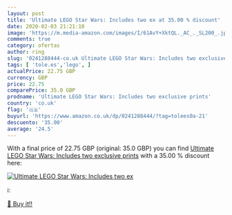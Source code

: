 ```yaml
---
layout: post
title: 'Ultimate LEGO Star Wars: Includes two ex at 35.00 % discount'
date: 2020-02-03 21:21:10
image: 'https://m.media-amazon.com/images/I/61AvY+XktQL._AC_._SL200_.jpg'
comments: true
category: ofertas
author: ring
slug: '0241288444-co.uk Ultimate LEGO Star Wars: Includes two exclusive prints'
tags: [ 'tole.es','lego', ]
actualPrice: 22.75 GBP
currency: GBP
price: 22.75
comparePrice: 35.0 GBP
prodname: 'Ultimate LEGO Star Wars: Includes two exclusive prints'
country: 'co.uk'
flag: '🇬🇧'
buyurl: 'https://www.amazon.co.uk/dp/0241288444/?tag=tolees0a-21'
descuento: '35.00'
average: '24.5'
---
```


With a final price of 22.75 GBP (original: 35.0 GBP) you can find [Ultimate LEGO Star Wars: Includes two exclusive prints](https://www.amazon.co.uk/dp/0241288444/?tag=tolees0a-21) with a  35.00 % discount here:

[![Ultimate LEGO Star Wars: Includes two ex](https://m.media-amazon.com/images/I/61AvY+XktQL._AC_._SL200_.jpg)](https://www.amazon.co.uk/dp/0241288444/?tag=tolees0a-21)

ℹ️:


[🛒 Buy it!!](https://www.amazon.co.uk/dp/0241288444/?tag=tolees0a-21)
